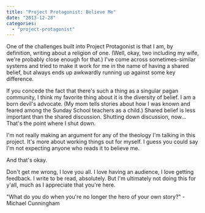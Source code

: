 ```yaml
---
title: "Project Protagonist: Believe Me"
date: "2013-12-28"
categories: 
  - "project-protagonist"
---
```


One of the challenges built into Project Protagonist is that I am, by definition, writing about a religion of one. (Well, okay, two including my wife, we're probably close enough for that.) I've come across sometimes-similar systems and tried to make it work for me in the name of having a shared belief, but always ends up awkwardly running up against some key difference.

If you concede the fact that there's such a thing as a singular pagan community, I think my favorite thing about it is the diversity of belief. I am a born devil's advocate. (My mom tells stories about how I was known and feared among the Sunday School teachers as a child.) Shared belief is less important than the shared discussion. Shutting down discussion, now... That's the point where I shut down.

I'm not really making an argument for any of the theology I'm talking in this project. It's more about working things out for myself. I guess you could say I'm not expecting anyone who reads it to believe me.

And that's okay.

Don't get me wrong, I love you all. I love having an audience, I love getting feedback. I write to be read, absolutely. But I'm ultimately not doing this for y'all, much as I appreciate that you're here.

"What do you do when you're no longer the hero of your own story?" - Michael Cunningham
